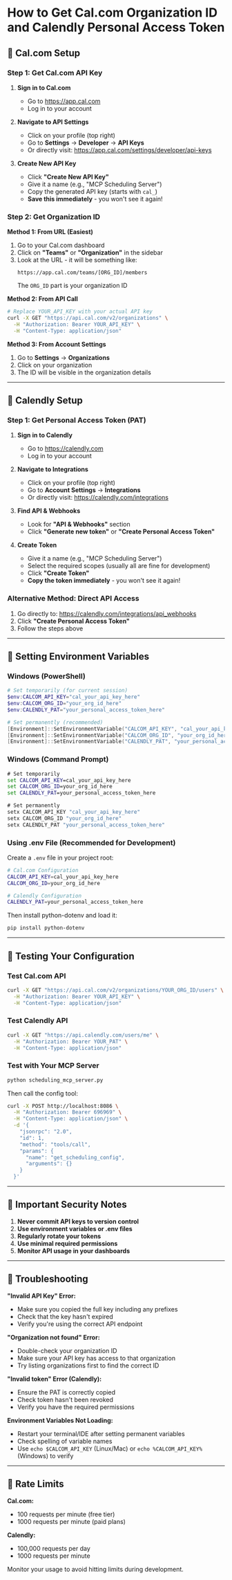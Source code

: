 # How to Get Cal.com Organization ID and Calendly Personal Access Token

## 🔹 Cal.com Setup

### Step 1: Get Cal.com API Key

1. **Sign in to Cal.com**
   - Go to https://app.cal.com
   - Log in to your account

2. **Navigate to API Settings**
   - Click on your profile (top right)
   - Go to **Settings** → **Developer** → **API Keys**
   - Or directly visit: https://app.cal.com/settings/developer/api-keys

3. **Create New API Key**
   - Click **"Create New API Key"**
   - Give it a name (e.g., "MCP Scheduling Server")
   - Copy the generated API key (starts with `cal_`)
   - **Save this immediately** - you won't see it again!

### Step 2: Get Organization ID

**Method 1: From URL (Easiest)**
1. Go to your Cal.com dashboard
2. Click on **"Teams"** or **"Organization"** in the sidebar
3. Look at the URL - it will be something like:
   ```
   https://app.cal.com/teams/[ORG_ID]/members
   ```
   The `ORG_ID` part is your organization ID

**Method 2: From API Call**
```bash
# Replace YOUR_API_KEY with your actual API key
curl -X GET "https://api.cal.com/v2/organizations" \
  -H "Authorization: Bearer YOUR_API_KEY" \
  -H "Content-Type: application/json"
```

**Method 3: From Account Settings**
1. Go to **Settings** → **Organizations**
2. Click on your organization
3. The ID will be visible in the organization details

---

## 🔹 Calendly Setup

### Step 1: Get Personal Access Token (PAT)

1. **Sign in to Calendly**
   - Go to https://calendly.com
   - Log in to your account

2. **Navigate to Integrations**
   - Click on your profile (top right)
   - Go to **Account Settings** → **Integrations**
   - Or directly visit: https://calendly.com/integrations

3. **Find API & Webhooks**
   - Look for **"API & Webhooks"** section
   - Click **"Generate new token"** or **"Create Personal Access Token"**

4. **Create Token**
   - Give it a name (e.g., "MCP Scheduling Server")
   - Select the required scopes (usually all are fine for development)
   - Click **"Create Token"**
   - **Copy the token immediately** - you won't see it again!

### Alternative Method: Direct API Access

1. Go directly to: https://calendly.com/integrations/api_webhooks
2. Click **"Create Personal Access Token"**
3. Follow the steps above

---

## 🔹 Setting Environment Variables

### Windows (PowerShell)
```powershell
# Set temporarily (for current session)
$env:CALCOM_API_KEY="cal_your_api_key_here"
$env:CALCOM_ORG_ID="your_org_id_here"
$env:CALENDLY_PAT="your_personal_access_token_here"

# Set permanently (recommended)
[Environment]::SetEnvironmentVariable("CALCOM_API_KEY", "cal_your_api_key_here", "User")
[Environment]::SetEnvironmentVariable("CALCOM_ORG_ID", "your_org_id_here", "User")
[Environment]::SetEnvironmentVariable("CALENDLY_PAT", "your_personal_access_token_here", "User")
```

### Windows (Command Prompt)
```cmd
# Set temporarily
set CALCOM_API_KEY=cal_your_api_key_here
set CALCOM_ORG_ID=your_org_id_here
set CALENDLY_PAT=your_personal_access_token_here

# Set permanently
setx CALCOM_API_KEY "cal_your_api_key_here"
setx CALCOM_ORG_ID "your_org_id_here"
setx CALENDLY_PAT "your_personal_access_token_here"
```

### Using .env File (Recommended for Development)

Create a `.env` file in your project root:

```bash
# Cal.com Configuration
CALCOM_API_KEY=cal_your_api_key_here
CALCOM_ORG_ID=your_org_id_here

# Calendly Configuration
CALENDLY_PAT=your_personal_access_token_here
```

Then install python-dotenv and load it:
```bash
pip install python-dotenv
```

---

## 🔹 Testing Your Configuration

### Test Cal.com API
```bash
curl -X GET "https://api.cal.com/v2/organizations/YOUR_ORG_ID/users" \
  -H "Authorization: Bearer YOUR_API_KEY" \
  -H "Content-Type: application/json"
```

### Test Calendly API
```bash
curl -X GET "https://api.calendly.com/users/me" \
  -H "Authorization: Bearer YOUR_PAT" \
  -H "Content-Type: application/json"
```

### Test with Your MCP Server
```bash
python scheduling_mcp_server.py
```

Then call the config tool:
```bash
curl -X POST http://localhost:8086 \
  -H "Authorization: Bearer 696969" \
  -H "Content-Type: application/json" \
  -d '{
    "jsonrpc": "2.0",
    "id": 1,
    "method": "tools/call",
    "params": {
      "name": "get_scheduling_config",
      "arguments": {}
    }
  }'
```

---

## 🔹 Important Security Notes

1. **Never commit API keys to version control**
2. **Use environment variables or .env files**
3. **Regularly rotate your tokens**
4. **Use minimal required permissions**
5. **Monitor API usage in your dashboards**

---

## 🔹 Troubleshooting

**"Invalid API Key" Error:**
- Make sure you copied the full key including any prefixes
- Check that the key hasn't expired
- Verify you're using the correct API endpoint

**"Organization not found" Error:**
- Double-check your organization ID
- Make sure your API key has access to that organization
- Try listing organizations first to find the correct ID

**"Invalid token" Error (Calendly):**
- Ensure the PAT is correctly copied
- Check token hasn't been revoked
- Verify you have the required permissions

**Environment Variables Not Loading:**
- Restart your terminal/IDE after setting permanent variables
- Check spelling of variable names
- Use `echo $CALCOM_API_KEY` (Linux/Mac) or `echo %CALCOM_API_KEY%` (Windows) to verify

---

## 🔹 Rate Limits

**Cal.com:**
- 100 requests per minute (free tier)
- 1000 requests per minute (paid plans)

**Calendly:**
- 100,000 requests per day
- 1000 requests per minute

Monitor your usage to avoid hitting limits during development.
